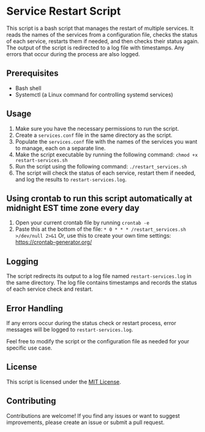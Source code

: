 # Service Restart Script

This script is a bash script that manages the restart of multiple services. It reads the names of the services from a configuration file, checks the status of each service, restarts them if needed, and then checks their status again. The output of the script is redirected to a log file with timestamps. Any errors that occur during the process are also logged.

## Prerequisites

- Bash shell
- Systemctl (a Linux command for controlling systemd services)

## Usage

1. Make sure you have the necessary permissions to run the script.
2. Create a `services.conf` file in the same directory as the script.
3. Populate the `services.conf` file with the names of the services you want to manage, each on a separate line.
4. Make the script executable by running the following command: `chmod +x restart-services.sh`
5. Run the script using the following command: `./restart_services.sh`
6. The script will check the status of each service, restart them if needed, and log the results to `restart-services.log`.

## Using crontab to run this script automatically at midnight EST time zone every day

1. Open your current crontab file by running `crontab -e`
2. Paste this at the bottom of the file: `* 0 * * * /restart_services.sh >/dev/null 2>&1`
   Or, use this to create your own time settings: https://crontab-generator.org/


## Logging

The script redirects its output to a log file named `restart-services.log` in the same directory. The log file contains timestamps and records the status of each service check and restart.

## Error Handling

If any errors occur during the status check or restart process, error messages will be logged to `restart-services.log`.

Feel free to modify the script or the configuration file as needed for your specific use case.

## License

This script is licensed under the [MIT License](LICENSE).

## Contributing

Contributions are welcome! If you find any issues or want to suggest improvements, please create an issue or submit a pull request.